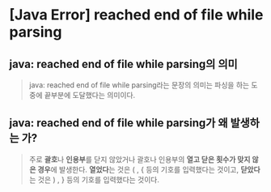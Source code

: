 # [Java Error] reached end of file while parsing

## java: reached end of file while parsing의 의미

>java: reached end of file while parsing라는 문장의 의미는 파싱을 하는 도중에 끝부분에 도달했다는 의미이다.

## java: reached end of file while parsing가 왜 발생하는 가?
>주로 **괄호**나 **인용부**를 닫지 않았거나 괄호나 인용부의 **열고 닫은 횟수가 맞지 않은 경우**에 발생한다. **열었다**는 것은 ( , { 등의 기호를 입력했다는 것이고, **닫았다**는 것은 ) , } 등의 기호를 입력했다는 것이다.